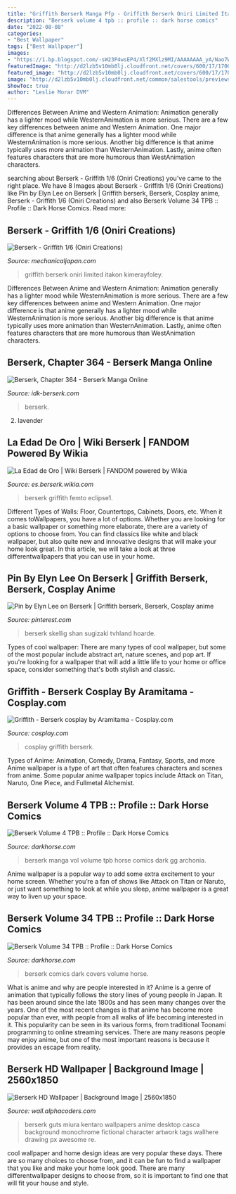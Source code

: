 ```yaml
---
title: "Griffith Berserk Manga Pfp - Griffith Berserk Oniri Limited Itakon Kimerayfoley"
description: "Berserk volume 4 tpb :: profile :: dark horse comics"
date: "2022-08-08"
categories:
- "Best Wallpaper"
tags: ["Best Wallpaper"]
images:
- "https://1.bp.blogspot.com/-sW23P4wsEP4/Xlf2MXlz9MI/AAAAAAAA_yA/Nao7WpFaxkoTO_svxT-WBH1nJXJhDsbsACLcBGAsYHQ/s1600/Griffith-7.jpg"
featuredImage: "http://d2lzb5v10mb0lj.cloudfront.net/covers/600/17/17005.jpg"
featured_image: "http://d2lzb5v10mb0lj.cloudfront.net/covers/600/17/17005.jpg"
image: "http://d2lzb5v10mb0lj.cloudfront.net/common/salestools/previews/berserk4/berserk4p1.jpg"
ShowToc: true
author: "Leslie Morar DVM"
---
```



Differences Between Anime and Western Animation: Animation generally has a lighter mood while WesternAnimation is more serious.
There are a few key differences between anime and Western Animation. One major difference is that anime generally has a lighter mood while WesternAnimation is more serious. Another big difference is that anime typically uses more animation than WesternAnimation. Lastly, anime often features characters that are more humorous than WestAnimation characters.

	

		
searching about Berserk - Griffith 1/6 (Oniri Creations) you've came to the right place. We have 8 Images about Berserk - Griffith 1/6 (Oniri Creations) like Pin by Elyn Lee on Berserk | Griffith berserk, Berserk, Cosplay anime, Berserk - Griffith 1/6 (Oniri Creations) and also Berserk Volume 34 TPB :: Profile :: Dark Horse Comics. Read more:
		
    
## Berserk - Griffith 1/6 (Oniri Creations)

<img loading=lazy src="https://1.bp.blogspot.com/-sW23P4wsEP4/Xlf2MXlz9MI/AAAAAAAA_yA/Nao7WpFaxkoTO_svxT-WBH1nJXJhDsbsACLcBGAsYHQ/s1600/Griffith-7.jpg" onerror="this.onerror=null;this.src='https://tse4.mm.bing.net/th?id=OIP.7CUZ1ZXzqcTltWRTVUTCggHaE7&amp;pid=15.1';" alt="Berserk - Griffith 1/6 (Oniri Creations)">

_Source: mechanicaljapan.com_

>griffith berserk oniri limited itakon kimerayfoley. 

	

Differences Between Anime and Western Animation: Animation generally has a lighter mood while WesternAnimation is more serious.
There are a few key differences between anime and Western Animation. One major difference is that anime generally has a lighter mood while WesternAnimation is more serious. Another big difference is that anime typically uses more animation than WesternAnimation. Lastly, anime often features characters that are more humorous than WestAnimation characters.

    
## Berserk, Chapter 364 - Berserk Manga Online

<img loading=lazy src="https://temp.compsci88.com/manga/Berserk/0364-017.png" onerror="this.onerror=null;this.src='https://tse3.mm.bing.net/th?id=OIP.s17czRlgbnMNXuVIlp7N2gHaKc&amp;pid=15.1';" alt="Berserk, Chapter 364 - Berserk Manga Online">

_Source: idk-berserk.com_

>berserk. 

	

2. lavender 

    
## La Edad De Oro | Wiki Berserk | FANDOM Powered By Wikia

<img loading=lazy src="https://vignette.wikia.nocookie.net/berserk/images/9/9e/Eclipse1.jpg/revision/latest?cb=20131029140625&amp;path-prefix=es" onerror="this.onerror=null;this.src='https://tse1.mm.bing.net/th?id=OIP.uBGKr7ocHLUFJN67Z5qT2QHaLq&amp;pid=15.1';" alt="La Edad de Oro | Wiki Berserk | FANDOM powered by Wikia">

_Source: es.berserk.wikia.com_

>berserk griffith femto eclipse1. 

	

Different Types of Walls: Floor, Countertops, Cabinets, Doors, etc.
When it comes toWallpapers, you have a lot of options. Whether you are looking for a basic wallpaper or something more elaborate, there are a variety of options to choose from. You can find classics like white and black wallpaper, but also quite new and innovative designs that will make your home look great. In this article, we will take a look at three differentwallpapers that you can use in your home.

    
## Pin By Elyn Lee On Berserk | Griffith Berserk, Berserk, Cosplay Anime

<img loading=lazy src="https://i.pinimg.com/736x/85/89/91/858991df167028f8e4101ccef7b2f4d6.jpg" onerror="this.onerror=null;this.src='https://tse4.mm.bing.net/th?id=OIP.LRJJLEoLXUNLZyN3u6CmgAHaKx&amp;pid=15.1';" alt="Pin by Elyn Lee on Berserk | Griffith berserk, Berserk, Cosplay anime">

_Source: pinterest.com_

>berserk skellig shan sugizaki tvhland hoarde. 

	

Types of cool wallpaper:
There are many types of cool wallpaper, but some of the most popular include abstract art, nature scenes, and pop art. If you're looking for a wallpaper that will add a little life to your home or office space, consider something that's both stylish and classic.

    
## Griffith - Berserk Cosplay By Aramitama - Cosplay.com

<img loading=lazy src="https://s3.amazonaws.com/medium.cosplay.com/88429/1295242.jpg" onerror="this.onerror=null;this.src='https://tse4.mm.bing.net/th?id=OIP.tSpwuQYp3znUbIG2B_UJagAAAA&amp;pid=15.1';" alt="Griffith - Berserk cosplay by Aramitama - Cosplay.com">

_Source: cosplay.com_

>cosplay griffith berserk. 

	

Types of Anime: Animation, Comedy, Drama, Fantasy, Sports, and more
Anime wallpaper is a type of art that often features characters and scenes from anime. Some popular anime wallpaper topics include Attack on Titan, Naruto, One Piece, and Fullmetal Alchemist.

    
## Berserk Volume 4 TPB :: Profile :: Dark Horse Comics

<img loading=lazy src="http://d2lzb5v10mb0lj.cloudfront.net/common/salestools/previews/berserk4/berserk4p1.jpg" onerror="this.onerror=null;this.src='https://tse2.mm.bing.net/th?id=OIP.95yFk3FKMImwVc0hieXdoAHaLH&amp;pid=15.1';" alt="Berserk Volume 4 TPB :: Profile :: Dark Horse Comics">

_Source: darkhorse.com_

>berserk manga vol volume tpb horse comics dark gg archonia. 

	

Anime wallpaper is a popular way to add some extra excitement to your home screen. Whether you’re a fan of shows like Attack on Titan or Naruto, or just want something to look at while you sleep, anime wallpaper is a great way to liven up your space.

    
## Berserk Volume 34 TPB :: Profile :: Dark Horse Comics

<img loading=lazy src="http://d2lzb5v10mb0lj.cloudfront.net/covers/600/17/17005.jpg" onerror="this.onerror=null;this.src='https://tse1.mm.bing.net/th?id=OIP.wmbimhMlw2-s36l3-rCgGgHaKj&amp;pid=15.1';" alt="Berserk Volume 34 TPB :: Profile :: Dark Horse Comics">

_Source: darkhorse.com_

>berserk comics dark covers volume horse. 

	

What is anime and why are people interested in it?
Anime is a genre of animation that typically follows the story lines of young people in Japan. It has been around since the late 1800s and has seen many changes over the years. One of the most recent changes is that anime has become more popular than ever, with people from all walks of life becoming interested in it. This popularity can be seen in its various forms, from traditional Toonami programming to online streaming services. There are many reasons people may enjoy anime, but one of the most important reasons is because it provides an escape from reality.

    
## Berserk HD Wallpaper | Background Image | 2560x1850

<img loading=lazy src="https://images7.alphacoders.com/393/thumb-1920-393046.png" onerror="this.onerror=null;this.src='https://tse1.mm.bing.net/th?id=OIP.G7i6vuUeC1CXTniExZRzgQHaFW&amp;pid=15.1';" alt="Berserk HD Wallpaper | Background Image | 2560x1850">

_Source: wall.alphacoders.com_

>berserk guts miura kentaro wallpapers anime desktop casca background monochrome fictional character artwork tags wallhere drawing px awesome re. 

	

cool wallpaper and home design ideas are very popular these days. There are so many choices to choose from, and it can be fun to find a wallpaper that you like and make your home look good. There are many differentwallpaper designs to choose from, so it is important to find one that will fit your house and style.

